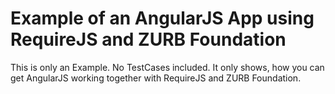 Example of an AngularJS App using RequireJS and ZURB Foundation
===================

This is only an Example. No TestCases included.
It only shows, how you can get AngularJS working together with RequireJS and ZURB Foundation.
